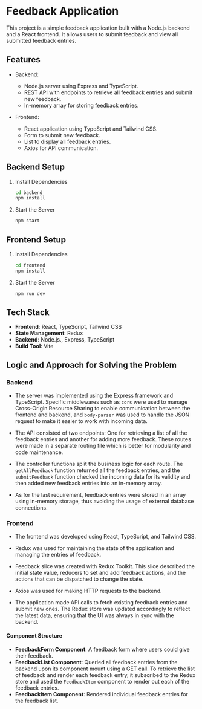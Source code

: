# Feedback Application

This project is a simple feedback application built with a Node.js backend and a React frontend. It allows users to submit feedback and view all submitted feedback entries.

## Features

- Backend:
  - Node.js server using Express and TypeScript.
  - REST API with endpoints to retrieve all feedback entries and submit new feedback.
  - In-memory array for storing feedback entries.

- Frontend:
  - React application using TypeScript and Tailwind CSS.
  - Form to submit new feedback.
  - List to display all feedback entries.
  - Axios for API communication.

## Backend Setup

1. Install Dependencies

   ```bash
   cd backend
   npm install
    ```

2. Start the Server
    ```bash
    npm start
    ```


## Frontend Setup

1. Install Dependencies

   ```bash
   cd frontend
   npm install
    ```

2. Start the Server
    ```bash
    npm run dev
    ```

## Tech Stack

- **Frontend**: React, TypeScript, Tailwind CSS
- **State Management**: Redux
- **Backend**: Node.js., Express, TypeScript
- **Build Tool**: Vite

## Logic and Approach for Solving the Problem

### Backend

- The server was implemented using the Express framework and TypeScript. Specific middlewares such as `cors` were used to manage Cross-Origin Resource Sharing to enable communication between the frontend and backend, and `body-parser` was used to handle the JSON request to make it easier to work with incoming data.

- The API consisted of two endpoints: One for retrieving a list of all the feedback entries and another for adding more feedback. These routes were made in a separate routing file which is better for modularity and code maintenance.

- The controller functions split the business logic for each route. The `getAllFeedback` function returned all the feedback entries, and the `submitFeedback` function checked the incoming data for its validity and then added new feedback entries into an in-memory array.

- As for the last requirement, feedback entries were stored in an array using in-memory storage, thus avoiding the usage of external database connections.

### Frontend

- The frontend was developed using React, TypeScript, and Tailwind CSS. 

- Redux was used for maintaining the state of the application and managing the entries of feedback. 
- Feedback slice was created with Redux Toolkit. This slice described the initial state value, reducers to set and add feedback actions, and the actions that can be dispatched to change the state.

- Axios was used for making HTTP requests to the backend. 

- The application made API calls to fetch existing feedback entries and submit new ones. The Redux store was updated accordingly to reflect the latest data, ensuring that the UI was always in sync with the backend.

#### Component Structure

- **FeedbackForm Component**: A feedback form where users could give their feedback.
- **FeedbackList Component**: Queried all feedback entries from the backend upon its component mount using a GET call. To retrieve the list of feedback and render each feedback entry, it subscribed to the Redux store and used the `FeedbackItem` component to render out each of the feedback entries.
- **FeedbackItem Component**: Rendered individual feedback entries for the feedback list.
